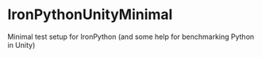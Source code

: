 # IronPythonUnityMinimal
Minimal test setup for IronPython (and some help for benchmarking Python in Unity)
